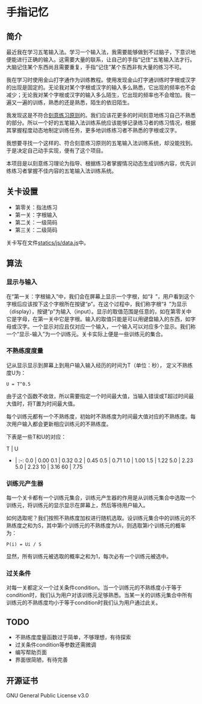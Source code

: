 # 手指记忆

## 简介

最近我在学习五笔输入法。学习一个输入法，我需要能够做到不过脑子，下意识地便能进行正确的输入。这需要大量的联系，让自己的手指“记住”五笔输入法才行。大脑记住某个东西尚且需要重复，手指“记住”某个东西非有大量的练习不可。

我在学习时使用金山打字通作为训练教程。使用发现金山打字通训练时字根或汉字的出现是固定的。无论我对某个字根或汉字的输入多么熟悉，它出现的频率也不会减少；无论我对某个字根或汉字的输入多么陌生，它出现的频率也不会增加。我一遍又一遍的训练，熟悉的还是熟悉，陌生的依旧陌生。

我发现这是不符合[刻意练习原则](https://baike.baidu.com/item/%E5%88%BB%E6%84%8F%E8%AE%AD%E7%BB%83%E7%90%86%E8%AE%BA/19845073)的。我们应该花更多的时间刻意地练习自己不熟悉的部分。所以一个好的五笔输入法训练系统应该能够记录练习者的练习情况，根据其掌握程度动态地制定训练任务，更多地训练练习者不熟悉的字根或汉字。

我想要寻找一个这样的、符合刻意练习原则的五笔输入法训练系统，却没能找到。于是决定自己动手实现，便有了这个项目。

本项目是以刻意练习理论为指导、根据练习者掌握情况动态生成训练内容，优先训练练习者掌握不佳内容的五笔输入法训练系统。

## 关卡设置

- 第零关：指法练习
- 第一关：字根输入
- 第二关：一级简码
- 第三关：二级简码

关卡写在文件[statics/js/data.js](statics/js/data.js)中。

## 算法

### 显示与输入

在“第一关：字根输入”中，我们会在屏幕上显示一个字根，如“礻”，用户看到这个字根后应该按下这个字根所在按键“p”。在这个过程中，我们称字根“礻”为显示（display），按键“p”为输入（input）。显示的取值范围是任意的，如在第零关中它是字母，在第一关中它是字根。输入的取值只能是可以用键盘输入的东西，如字母或汉字。一个显示对应且仅对应一个输入，一个输入可以对应多个显示。我们称一个“显示-输入”为一个训练元。关卡实际上便是一些训练元的集合。

### 不熟练度度量

记从显示显示到屏幕上到用户输入输入经历的时间为T（单位：秒），
定义不熟练度U为：

```
U = T^0.5
```

由于这个函数不收敛，所以需要指定一个时间最大值，当输入错误或T超过时间最大值时，将T置为时间最大值。

每个训练元都有一个不熟练度，初始时不熟练度为时间最大值对应的不熟练度。每次用户输入都会更新相应训练元的不熟练度。

下表是一些T和U的对应：

T   | U
-   | :-:
0.0 | 0.00
0.1 | 0.32
0.2 | 0.45
0.5 | 0.71
1.0 | 1.00
1.5 | 1.22
5.0 | 2.23
5.0 | 2.23
10  | 3.16
60  | 7.75

### 训练元产生器

每一个关卡都有一个训练元集合，训练元产生器的作用是从训练元集合中选取一个训练元，将训练元的显示显示在屏幕上，然后等待用户输入。

如何选取呢？我们按照不熟练度加权进行随机选取。设训练元集合中的训练元的不熟练度之和为S，其中第i个训练元的不熟练度为Ui，则选取第i个训练元的概率为：

```
P(i) = Ui / S
```

显然，所有训练元被选取的概率之和为1，每次必有一个训练元被选中。

### 过关条件

对每一关都定义一个过关条件condition。当一个训练元的不熟练度小于等于condition时，我们认为用户对该训练元足够熟悉。当某一关的训练元集合中所有训练元的不熟练度均小于等于condition时我们认为用户通过此关。

## TODO

- 不熟练度度量函数过于简单，不够理想，有待探索
- 过关条件condition等参数还需微调
- 编写帮助页面
- 界面很简陋，有待完善

## 开源证书

GNU General Public License v3.0
